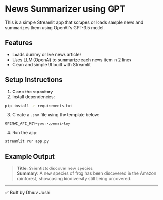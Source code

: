 
# News Summarizer using GPT

This is a simple Streamlit app that scrapes or loads sample news and summarizes them using OpenAI's GPT-3.5 model.

## Features
- Loads dummy or live news articles
- Uses LLM (OpenAI) to summarize each news item in 2 lines
- Clean and simple UI built with Streamlit

## Setup Instructions

1. Clone the repository
2. Install dependencies:

```bash
pip install -r requirements.txt
```

3. Create a `.env` file using the template below:

```env
OPENAI_API_KEY=your-openai-key
```

4. Run the app:

```bash
streamlit run app.py
```

## Example Output

> **Title**: Scientists discover new species  
> **Summary**: A new species of frog has been discovered in the Amazon rainforest, showcasing biodiversity still being uncovered.

---

✅ Built by Dhruv Joshi
